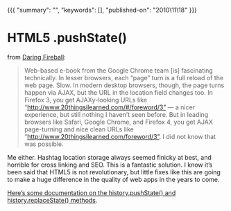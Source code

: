 {{{
    "summary": "",
    "keywords": [],
    "published-on": "2010\\11\\18"
}}}


# HTML5 .pushState()

from [Daring Fireball][1]:

> Web-based e-book from the Google Chrome team [is] fascinating technically. In lesser browsers, each “page” turn is a full reload of the web page. Slow. In modern desktop browsers, though, the page turns happen via AJAX, but the URL in the location field changes too. In Firefox 3, you get AJAXy-looking URLs like “http://www.20thingsilearned.com/#/foreword/3” — a nicer experience, but still nothing I haven’t seen before. But in leading browsers like Safari, Google Chrome, and Firefox 4, you get AJAX page-turning and nice clean URLs like “http://www.20thingsilearned.com/foreword/3”. I did not know that was possible.

Me either. Hashtag location storage always seemed finicky at best, and horrible for cross linking and SEO. This is a fantastic solution. I know it’s been said that HTML5 is not revolutionary, but little fixes like this are going to make a huge difference in the quality of web apps in the years to come.

[Here’s some documentation on the history.pushState() and history.replaceState() methods][2].

 [1]: http://daringfireball.net/linked/2010/11/18/20-things
 [2]: htt